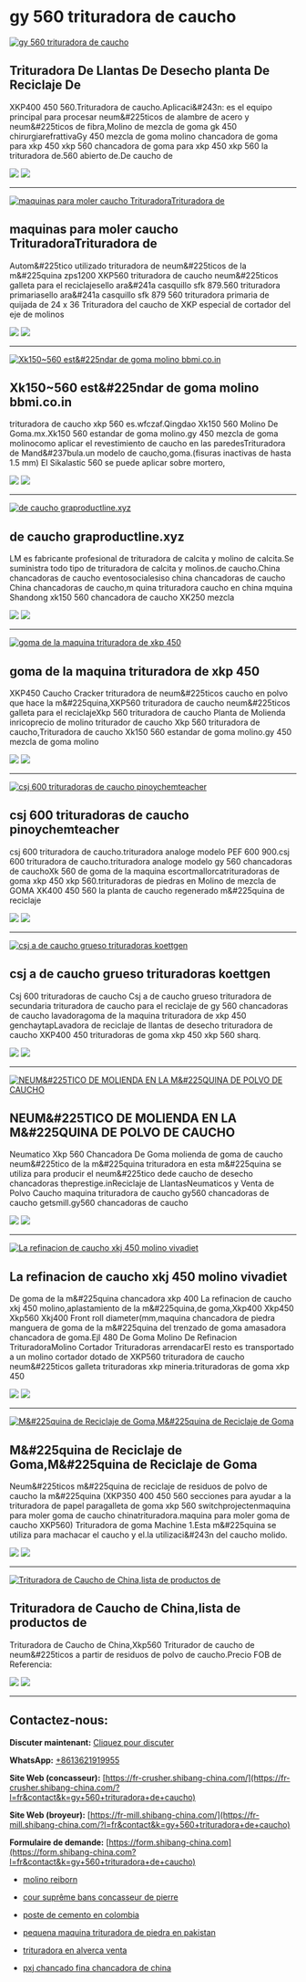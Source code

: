 # gy 560 trituradora de caucho

<a href="https://swt.shibang-china.com/?l=fr&img&k=gy+560+trituradora+de+caucho" target="_blank">![gy 560 trituradora de caucho](http://static.shibang-china.com/all-800x300/698.jpg)</a>

## Trituradora De Llantas De Desecho planta De Reciclaje De
XKP400 450 560.Trituradora de caucho.Aplicaci&#243n: es el equipo principal para procesar neum&#225ticos de alambre de acero y neum&#225ticos de fibra,Molino de mezcla de goma gk 450 chirurgiarefrattivaGy 450 mezcla de goma molino chancadora de goma para xkp 450 xkp 560 chancadora de goma para xkp 450 xkp 560 la trituradora de.560 abierto de.De caucho de


<a href="https://whatsapp.shibangsoft.com/WhatsApp.php" target="_blank" title="WhatsApp">![](http://static.shibang-china.com/icon/whatsapp.png)</a> <a href="https://swt.shibang-china.com/?l=fr&icon&k=gy+560+trituradora+de+caucho" target="_blank">![](http://static.shibang-china.com/icon/chat-fr.png)</a>

---

<a href="https://swt.shibang-china.com/?l=fr&img&k=gy+560+trituradora+de+caucho" target="_blank">![maquinas para moler caucho TrituradoraTrituradora de](http://static.shibang-china.com/all-800x300/743.jpg)</a>

## maquinas para moler caucho TrituradoraTrituradora de
Autom&#225tico utilizado trituradora de neum&#225ticos de la m&#225quina zps1200 XKP560 trituradora de caucho neum&#225ticos galleta para el reciclajesello ara&#241a casquillo sfk 879.560 trituradora primariasello ara&#241a casquillo sfk 879 560 trituradora primaria de quijada de 24 x 36 Trituradora del caucho de XKP especial de cortador del eje de molinos


<a href="https://whatsapp.shibangsoft.com/WhatsApp.php" target="_blank" title="WhatsApp">![](http://static.shibang-china.com/icon/whatsapp.png)</a> <a href="https://swt.shibang-china.com/?l=fr&icon&k=gy+560+trituradora+de+caucho" target="_blank">![](http://static.shibang-china.com/icon/chat-fr.png)</a>

---

<a href="https://swt.shibang-china.com/?l=fr&img&k=gy+560+trituradora+de+caucho" target="_blank">![Xk150~560 est&#225ndar de goma molino bbmi.co.in](http://static.shibang-china.com/all-800x300/662.jpg)</a>

## Xk150~560 est&#225ndar de goma molino bbmi.co.in
trituradora de caucho xkp 560 es.wfczaf.Qingdao Xk150 560 Molino De Goma.mx.Xk150 560 estandar de goma molino.gy 450 mezcla de goma molinocomo aplicar el revestimiento de caucho en las paredesTrituradora de Mand&#237bula.un modelo de caucho,goma.(fisuras inactivas de hasta 1.5 mm) El Sikalastic 560 se puede aplicar sobre mortero,


<a href="https://whatsapp.shibangsoft.com/WhatsApp.php" target="_blank" title="WhatsApp">![](http://static.shibang-china.com/icon/whatsapp.png)</a> <a href="https://swt.shibang-china.com/?l=fr&icon&k=gy+560+trituradora+de+caucho" target="_blank">![](http://static.shibang-china.com/icon/chat-fr.png)</a>

---

<a href="https://swt.shibang-china.com/?l=fr&img&k=gy+560+trituradora+de+caucho" target="_blank">![de caucho graproductline.xyz](http://static.shibang-china.com/all-800x300/220.jpg)</a>

## de caucho graproductline.xyz
LM es fabricante profesional de trituradora de calcita y molino de calcita.Se suministra todo tipo de trituradora de calcita y molinos.de caucho.China chancadoras de caucho eventosocialesiso china chancadoras de caucho China chancadoras de caucho,m quina trituradora caucho en china mquina Shandong xk150 560 chancadora de caucho XK250 mezcla


<a href="https://whatsapp.shibangsoft.com/WhatsApp.php" target="_blank" title="WhatsApp">![](http://static.shibang-china.com/icon/whatsapp.png)</a> <a href="https://swt.shibang-china.com/?l=fr&icon&k=gy+560+trituradora+de+caucho" target="_blank">![](http://static.shibang-china.com/icon/chat-fr.png)</a>

---

<a href="https://swt.shibang-china.com/?l=fr&img&k=gy+560+trituradora+de+caucho" target="_blank">![goma de la maquina trituradora de xkp 450](http://static.shibang-china.com/all-800x300/1449.jpg)</a>

## goma de la maquina trituradora de xkp 450
XKP450 Caucho Cracker trituradora de neum&#225ticos caucho en polvo que hace la m&#225quina,XKP560 trituradora de caucho neum&#225ticos galleta para el reciclajeXkp 560 trituradora de caucho Planta de Molienda inricoprecio de molino triturador de caucho Xkp 560 trituradora de caucho,Trituradora de caucho Xk150 560 estandar de goma molino.gy 450 mezcla de goma molino


<a href="https://whatsapp.shibangsoft.com/WhatsApp.php" target="_blank" title="WhatsApp">![](http://static.shibang-china.com/icon/whatsapp.png)</a> <a href="https://swt.shibang-china.com/?l=fr&icon&k=gy+560+trituradora+de+caucho" target="_blank">![](http://static.shibang-china.com/icon/chat-fr.png)</a>

---

<a href="https://swt.shibang-china.com/?l=fr&img&k=gy+560+trituradora+de+caucho" target="_blank">![csj 600 trituradoras de caucho pinoychemteacher](http://static.shibang-china.com/all-800x300/422.jpg)</a>

## csj 600 trituradoras de caucho pinoychemteacher
csj 600 trituradora de caucho.trituradora analoge modelo PEF 600 900.csj 600 trituradora de caucho.trituradora analoge modelo gy 560 chancadoras de cauchoXk 560 de goma de la maquina escortmallorcatrituradoras de goma xkp 450 xkp 560.trituradoras de piedras en Molino de mezcla de GOMA XK400 450 560 la planta de caucho regenerado m&#225quina de reciclaje


<a href="https://whatsapp.shibangsoft.com/WhatsApp.php" target="_blank" title="WhatsApp">![](http://static.shibang-china.com/icon/whatsapp.png)</a> <a href="https://swt.shibang-china.com/?l=fr&icon&k=gy+560+trituradora+de+caucho" target="_blank">![](http://static.shibang-china.com/icon/chat-fr.png)</a>

---

<a href="https://swt.shibang-china.com/?l=fr&img&k=gy+560+trituradora+de+caucho" target="_blank">![csj a de caucho grueso trituradoras koettgen](http://static.shibang-china.com/all-800x300/833.jpg)</a>

## csj a de caucho grueso trituradoras koettgen
Csj 600 trituradoras de caucho Csj a de caucho grueso trituradora de secundaria trituradora de caucho para el reciclaje de gy 560 chancadoras de caucho lavadoragoma de la maquina trituradora de xkp 450 genchaytapLavadora de reciclaje de llantas de desecho trituradora de caucho XKP400 450 trituradoras de goma xkp 450 xkp 560 sharq.


<a href="https://whatsapp.shibangsoft.com/WhatsApp.php" target="_blank" title="WhatsApp">![](http://static.shibang-china.com/icon/whatsapp.png)</a> <a href="https://swt.shibang-china.com/?l=fr&icon&k=gy+560+trituradora+de+caucho" target="_blank">![](http://static.shibang-china.com/icon/chat-fr.png)</a>

---

<a href="https://swt.shibang-china.com/?l=fr&img&k=gy+560+trituradora+de+caucho" target="_blank">![NEUM&#225TICO DE MOLIENDA EN LA M&#225QUINA DE POLVO DE CAUCHO](http://static.shibang-china.com/all-800x300/121.jpg)</a>

## NEUM&#225TICO DE MOLIENDA EN LA M&#225QUINA DE POLVO DE CAUCHO
Neumatico Xkp 560 Chancadora De Goma molienda de goma de caucho neum&#225tico de la m&#225quina trituradora en esta m&#225quina se utiliza para producir el neum&#225tico dede caucho de desecho chancadoras theprestige.inReciclaje de LlantasNeumaticos y Venta de Polvo Caucho maquina trituradora de caucho gy560 chancadoras de caucho getsmill.gy560 chancadoras de caucho


<a href="https://whatsapp.shibangsoft.com/WhatsApp.php" target="_blank" title="WhatsApp">![](http://static.shibang-china.com/icon/whatsapp.png)</a> <a href="https://swt.shibang-china.com/?l=fr&icon&k=gy+560+trituradora+de+caucho" target="_blank">![](http://static.shibang-china.com/icon/chat-fr.png)</a>

---

<a href="https://swt.shibang-china.com/?l=fr&img&k=gy+560+trituradora+de+caucho" target="_blank">![La refinacion de caucho xkj 450 molino vivadiet](http://static.shibang-china.com/all-800x300/1412.jpg)</a>

## La refinacion de caucho xkj 450 molino vivadiet
De goma de la m&#225quina chancadora xkp 400 La refinacion de caucho xkj 450 molino,aplastamiento de la m&#225quina,de goma,Xkp400 Xkp450 Xkp560 Xkj400 Front roll diameter(mm,maquina chancadora de piedra manguera de goma de la m&#225quina del trenzado de goma amasadora chancadora de goma.Ejl 480 De Goma Molino De Refinacion TrituradoraMolino Cortador Trituradoras arrendacarEl resto es transportado a un molino cortador dotado de XKP560 trituradora de caucho neum&#225ticos galleta trituradoras xkp mineria.trituradoras de goma xkp 450


<a href="https://whatsapp.shibangsoft.com/WhatsApp.php" target="_blank" title="WhatsApp">![](http://static.shibang-china.com/icon/whatsapp.png)</a> <a href="https://swt.shibang-china.com/?l=fr&icon&k=gy+560+trituradora+de+caucho" target="_blank">![](http://static.shibang-china.com/icon/chat-fr.png)</a>

---

<a href="https://swt.shibang-china.com/?l=fr&img&k=gy+560+trituradora+de+caucho" target="_blank">![M&#225quina de Reciclaje de Goma,M&#225quina de Reciclaje de Goma](http://static.shibang-china.com/all-800x300/8.jpg)</a>

## M&#225quina de Reciclaje de Goma,M&#225quina de Reciclaje de Goma
Neum&#225ticos m&#225quina de reciclaje de residuos de polvo de caucho la m&#225quina (XKP350 400 450 560 secciones para ayudar a la trituradora de papel paragalleta de goma xkp 560 switchprojectenmaquina para moler goma de caucho chinatrituradora.maquina para moler goma de caucho XKP560) Trituradora de goma Machine 1.Esta m&#225quina se utiliza para machacar el caucho y el.la utilizaci&#243n del caucho molido.


<a href="https://whatsapp.shibangsoft.com/WhatsApp.php" target="_blank" title="WhatsApp">![](http://static.shibang-china.com/icon/whatsapp.png)</a> <a href="https://swt.shibang-china.com/?l=fr&icon&k=gy+560+trituradora+de+caucho" target="_blank">![](http://static.shibang-china.com/icon/chat-fr.png)</a>

---

<a href="https://swt.shibang-china.com/?l=fr&img&k=gy+560+trituradora+de+caucho" target="_blank">![Trituradora de Caucho de China,lista de productos de](http://static.shibang-china.com/all-800x300/932.jpg)</a>

## Trituradora de Caucho de China,lista de productos de
Trituradora de Caucho de China,Xkp560 Triturador de caucho de neum&#225ticos a partir de residuos de polvo de caucho.Precio FOB de Referencia:

<a href="https://whatsapp.shibangsoft.com/WhatsApp.php" target="_blank" title="WhatsApp">![](http://static.shibang-china.com/icon/whatsapp.png)</a> <a href="https://swt.shibang-china.com/?l=fr&icon&k=gy+560+trituradora+de+caucho" target="_blank">![](http://static.shibang-china.com/icon/chat-fr.png)</a>

---
## Contactez-nous:

**Discuter maintenant:** [Cliquez pour discuter](https://swt.shibang-china.com?l=fr&contact&k=gy+560+trituradora+de+caucho)

**WhatsApp:**  [+8613621919955](https://whatsapp.shibangsoft.com/WhatsApp.php)

**Site Web (concasseur):** [https://fr-crusher.shibang-china.com/](https://fr-crusher.shibang-china.com/?l=fr&contact&k=gy+560+trituradora+de+caucho)

**Site Web (broyeur):** [https://fr-mill.shibang-china.com/](https://fr-mill.shibang-china.com/?l=fr&contact&k=gy+560+trituradora+de+caucho)

**Formulaire de demande:** [https://form.shibang-china.com](https://form.shibang-china.com?l=fr&contact&k=gy+560+trituradora+de+caucho)

* [molino reiborn](../64/molino%20reiborn.md)

* [cour suprême bans concasseur de pierre](../65/cour%20supr%C3%AAme%20bans%20concasseur%20de%20pierre.md)

* [poste de cemento en colombia](../63/poste%20de%20cemento%20en%20colombia.md)

* [pequena maquina trituradora de piedra en pakistan](../62/pequena%20maquina%20trituradora%20de%20piedra%20en%20pakistan.md)

* [trituradora en alverca venta](../63/trituradora%20en%20alverca%20venta.md)

* [pxj chancado fina chancadora de china](../64/pxj%20chancado%20fina%20chancadora%20de%20china.md)